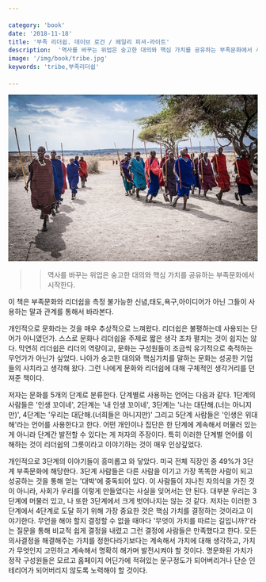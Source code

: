 ```yaml
---

category: 'book'
date: '2018-11-18'
title: '부족 리더쉽. 데이브 로건 / 헤일리 피셔-라이트'
description:  '역사를 바꾸는 위업은 숭고한 대의와 핵심 가치를 공유하는 부족문화에서 시작한다'
image: '/img/book/tribe.jpg'
keywords: 'tribe,부족리더쉽'

---
```


![tribe](/img/book/tribe.jpg "tribe")

>> 역사를 바꾸는 위업은 숭고한 대의와 핵심 가치를 공유하는 부족문화에서 시작한다.

이 책은 부족문화와 리더쉽을 측정 불가능한 신념,태도,욕구,아이디어가 아닌 그들이 사용하는 말과 관계를 통해서 바라본다.

개인적으로 문화라는 것을 매우 추상적으로 느껴왔다. 리더쉽은 불평하는데 사용되는 단어가 아니였던가. 스스로 문화나 리더쉽을 주제로 짧은 생각 조차 펼치는 것이 쉽지는 않다. 막연히 리더쉽은 리더의 역량이고, 문화는 구성원들이 조금씩 유기적으로 축적하는 무언가가 아닌가 싶었다. 나아가 숭고한 대의와 핵심가치를 말하는 문화는 성공한 기업들의 사치라고 생각해 왔다. 그런 나에게 문화와 리더쉽에 대해 구체적인 생각거리를 던져준 책이다.

저자는 문화를 5개의 단계로 분류한다. 단계별로 사용하는 언어는 다음과 같다. 1단계의 사람들은 '인생 꼬이네', 2단계는 '내 인생 꼬이네', 3단계는 '나는 대단해.(너는 아니지만)', 4단계는 '우리는 대단해.(너희들은 아니지만)' 그리고 5단계 사람들은 '인생은 위대해'라는 언어를 사용한다고 한다. 어떤 개인이나 집단은 한 단계에 계속해서 머물러 있는게 아니라 단계간 발전할 수 있다는 게 저자의 주장이다. 특히 이러한 단계별 언어를 이해하는 것이 리더쉽의 그릇이라고 이야기하는 것이 매우 인상깊었다.

개인적으로 3단계의 이야기들이 흥미롭고 와 닿았다. 미국 전체 직장인 중 49%가 3단계 부족문화에 해당한다. 3단계 사람들은 다른 사람을 이기고 가장 똑똑한 사람이 되고 성공하는 것을 통해 얻는 '대박'에 중독되어 있다. 이 사람들이 지나친 자의식을 가진 것이 아니라, 사회가 우리를 이렇게 만들었다는 사실을 잊어서는 안 된다. 대부분 우리는 3단계에 머물러 있고, 나 또한 3단계에서 크게 벗어나지는 않는 것 같다. 저자는 이러한 3단계에서 4단계로 도달 하기 위해 가장 중요한 것은 핵심 가치를 결정하는 것이라고 이야기한다. 무언을 해야 할지 결정할 수 없을 때마다 '무엇이 가치를 따르는 길입니까?'라는 질문을 통해 비교적 쉽게 결정을 내렸고 그런 결정에 사람들은 만족했다고 한다. 모든 의사결정을 해결해주는 가치를 정한다라기보다는 계속해서 가치에 대해 생각하고, 가치가 무엇인지 고민하고 계속해서 명확히 해가며 발전시켜야 할 것이다. 명문화된 가치가 정작 구성원들은 모르고 홈페이지 어딘가에 적혀있는 문구정도가 되어버리거나 단순 인테리어가 되어버리지 않도록 노력해야 할 것이다.
